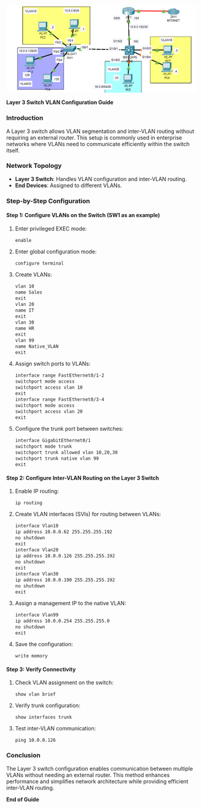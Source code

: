![Topology](Topology.PNG)

**Layer 3 Switch VLAN Configuration Guide**

### **Introduction**
A Layer 3 switch allows VLAN segmentation and inter-VLAN routing without requiring an external router. This setup is commonly used in enterprise networks where VLANs need to communicate efficiently within the switch itself.

### **Network Topology**
- **Layer 3 Switch**: Handles VLAN configuration and inter-VLAN routing.
- **End Devices**: Assigned to different VLANs.

### **Step-by-Step Configuration**
#### **Step 1: Configure VLANs on the Switch (SW1 as an example)**
1. Enter privileged EXEC mode:
   ```
   enable
   ```
2. Enter global configuration mode:
   ```
   configure terminal
   ```
3. Create VLANs:
   ```
   vlan 10
   name Sales
   exit
   vlan 20
   name IT
   exit
   vlan 30
   name HR
   exit
   vlan 99
   name Native_VLAN
   exit
   ```
4. Assign switch ports to VLANs:
   ```
   interface range FastEthernet0/1-2
   switchport mode access
   switchport access vlan 10
   exit
   interface range FastEthernet0/3-4
   switchport mode access
   switchport access vlan 20
   exit
   ```
5. Configure the trunk port between switches:
   ```
   interface GigabitEthernet0/1
   switchport mode trunk
   switchport trunk allowed vlan 10,20,30
   switchport trunk native vlan 99
   exit
   ```

#### **Step 2: Configure Inter-VLAN Routing on the Layer 3 Switch**
1. Enable IP routing:
   ```
   ip routing
   ```
2. Create VLAN interfaces (SVIs) for routing between VLANs:
   ```
   interface Vlan10
   ip address 10.0.0.62 255.255.255.192
   no shutdown
   exit
   interface Vlan20
   ip address 10.0.0.126 255.255.255.192
   no shutdown
   exit
   interface Vlan30
   ip address 10.0.0.190 255.255.255.192
   no shutdown
   exit
   ```
3. Assign a management IP to the native VLAN:
   ```
   interface Vlan99
   ip address 10.0.0.254 255.255.255.0
   no shutdown
   exit
   ```
4. Save the configuration:
   ```
   write memory
   ```

#### **Step 3: Verify Connectivity**
1. Check VLAN assignment on the switch:
   ```
   show vlan brief
   ```
2. Verify trunk configuration:
   ```
   show interfaces trunk
   ```
3. Test inter-VLAN communication:
   ```
   ping 10.0.0.126
   ```

### **Conclusion**
The Layer 3 switch configuration enables communication between multiple VLANs without needing an external router. This method enhances performance and simplifies network architecture while providing efficient inter-VLAN routing.

**End of Guide**

